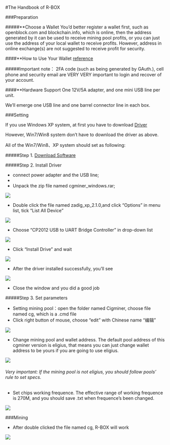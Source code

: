 #The Handbook of R-BOX

###Preparation

#####**Choose a Wallet
You’d better register a wallet first, such as openblock.com and blockchain.info, which is online, then the address generated by it can be used to receive mining pool profits, or you can just use the address of your local wallet to receive profits. However, address in online exchange(s) are not suggested to receive profit for security.

####**How to Use Your Wallet
[reference](http://www.shroomery.org/forums/showflat.php/Number/19116760)

#####Important note：
2FA code (such as being generated by GAuth.), cell phone and security email are VERY VERY important to login and recover of your account.

####**Hardware Support
   One 12V/5A adapter, and one mini USB line per unit.
   
   We’ll emerge one USB line and one barrel connector line in each box.

###Setting

If you use Windows XP system, at first you have to download [Driver](http://www.silabs.com/products/mcu/Pages/USBtoUARTBridgeVCPDrivers.aspx)

However, Win7/Win8 system don’t have to download the driver as above.

All of the Win7/Win8、XP system should set as following:

#####Step 1.
[Download Software](https://github.com/rockminerinc/cgminer-for-R-BOX)

#####Step 2. Install Driver

* connect power adapter and the USB line;
* 
* Unpack the zip file named cgminer_windows.rar;

![](http://www.rockminer.com/handbook%20of%20R-BOX.files/image001.jpg)

* Double click the file named zadig_xp_2.1.0,and click “Options” in menu list, tick “List All Device”

![](http://www.rockminer.com/handbook%20of%20R-BOX.files/image002.jpg)

* Choose “CP2012 USB to UART Bridge Controller” in drop-down list

![](http://www.rockminer.com/handbook%20of%20R-BOX.files/image003.jpg)

* Click “Install Drive” and wait

![](http://www.rockminer.com/handbook%20of%20R-BOX.files/image005.jpg)

* After the driver installed successfully, you’ll see

![](http://www.rockminer.com/handbook%20of%20R-BOX.files/image006.jpg)

* Close the window and you did a good job

#####Step 3. Set parameters
* Setting mining pool：open the folder named Cigminer, choose file named cg, which is a .cmd file
* Click right button of mouse, choose “edit” with Chinese name “编辑”

![](http://www.rockminer.com/handbook%20of%20R-BOX.files/image008.jpg)

* Change mining pool and wallet address. The default pool address of this cgminer version is eligius, that means you can just change wallet address to be yours if you are going to use eligius.

![](http://www.rockminer.com/handbook%20of%20R-BOX.files/image009.jpg)

###### Very important: If the mining pool is not eligius, you should follow pools’ rule to set specs.

* Set chips working frequence. The effective range of working frequence is 270M, and you should save .txt when frequence’s been changed.

![](http://www.rockminer.com/handbook%20of%20R-BOX.files/image010.jpg)

###Mining

* After double clicked the file named cg, R-BOX will work

![](http://www.rockminer.com/handbook%20of%20R-BOX.files/image012.jpg)
